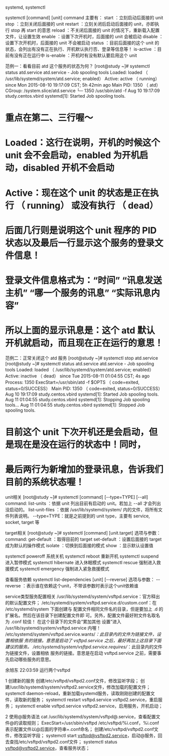 systemd, systemctl

systemctl [command] [unit]
command 主要有：
start ：立刻启动后面接的 unit
stop ：立刻关闭后面接的 unit
restart ：立刻关闭后启动后面接的 unit，亦即执行 stop 再 start 的意思
reload ：不关闭后面接的 unit 的情况下，重新载入配置文件，让设置生效
enable ：设置下次开机时，后面接的 unit 会被启动
disable ：设置下次开机时，后面接的 unit 不会被启动
status ：目前后面接的这个 unit 的状态，会列出有没有正在执行、开机默认执行否、登录等信息等！
is-active ：目前有没有正在运行中
is-enable ：开机时有没有默认要启用这个 unit

范例一：看看目前 atd 这个服务的状态为何？
[root@study ~]# systemctl status atd.service
atd.service - Job spooling tools
Loaded: loaded （ /usr/lib/systemd/system/atd.service; enabled）
Active: active （ running） since Mon 2015-08-10 19:17:09 CST; 5h 42min ago
Main PID: 1350 （ atd）
CGroup: /system.slice/atd.service
└─
1350 /usr/sbin/atd -f
Aug 10 19:17:09 study.centos.vbird systemd[1]: Started Job spooling tools.
# 重点在第二、三行喔～
# Loaded：这行在说明，开机的时候这个 unit 会不会启动，enabled 为开机启动，disabled 开机不会启动
# Active：现在这个 unit 的状态是正在执行 （ running） 或没有执行 （ dead）
# 后面几行则是说明这个 unit 程序的 PID 状态以及最后一行显示这个服务的登录文件信息！
# 登录文件信息格式为：“时间” “讯息发送主机” “哪一个服务的讯息” “实际讯息内容”
# 所以上面的显示讯息是：这个 atd 默认开机就启动，而且现在正在运行的意思！
范例二：正常关闭这个 atd 服务
[root@study ~]# systemctl stop atd.service
[root@study ~]# systemctl status atd.service
atd.service - Job spooling tools
Loaded: loaded （ /usr/lib/systemd/system/atd.service; enabled）
Active: inactive （ dead） since Tue 2015-08-11 01:04:55 CST; 4s ago
Process: 1350 ExecStart=/usr/sbin/atd -f $OPTS （ code=exited, status=0/SUCCESS）
Main PID: 1350 （ code=exited, status=0/SUCCESS）
Aug 10 19:17:09 study.centos.vbird systemd[1]: Started Job spooling tools.
Aug 11 01:04:55 study.centos.vbird systemd[1]: Stopping Job spooling tools...
Aug 11 01:04:55 study.centos.vbird systemd[1]: Stopped Job spooling tools.
# 目前这个 unit 下次开机还是会启动，但是现在是没在运行的状态中！同时，
# 最后两行为新增加的登录讯息，告诉我们目前的系统状态喔！



unit相关
[root@study ~]# systemctl [command] [--type=TYPE] [--all]
command:
list-units ：依据 unit 列出目前有启动的 unit。若加上 --all 才会列出没启动的。
list-unit-files ：依据 /usr/lib/systemd/system/ 内的文件，将所有文件列表说明。
--type=TYPE：就是之前提到的 unit type，主要有 service, socket, target 等


target相关
[root@study ~]# systemctl [command] [unit.target]
选项与参数：
command:
get-default ：取得目前的 target
set-default ：设置后面接的 target 成为默认的操作模式
isolate ：切换到后面接的模式
show  ：显示默认设置值

systemctl poweroff 系统关机
systemctl reboot 重新开机
systemctl suspend 进入暂停模式
systemctl hibernate 进入休眠模式
systemctl rescue 强制进入救援模式
systemctl emergency 强制进入紧急救援模式



查看服务依赖
systemctl list-dependencies [unit] [--reverse]
选项与参数：
--reverse ：表示谁在依赖这个unit，不带该参数时表示这个unit依赖谁



service类型服务配置相关
/usr/lib/systemd/system/vsftpd.service：官方释出的默认配置文件；
/etc/systemd/system/vsftpd.service.d/custom.conf：在 /etc/systemd/system 下面创建与
配置文件相同文件名的目录，但是要加上 .d 的扩展名。然后在该目录下创建配置文件即
可。另外，配置文件最好附文件名取名为 .conf 较佳！ 在这个目录下的文件会“累加其他
设置”进入 /usr/lib/systemd/system/vsftpd.service 内喔！
/etc/systemd/system/vsftpd.service.wants/*：此目录内的文件为链接文件，设置相依服
务的链接。意思是启动了 vsftpd.service 之后，最好再加上这目录下面建议的服务。
/etc/systemd/system/vsftpd.service.requires/*：此目录内的文件为链接文件，设置相依
服务的链接。意思是在启动 vsftpd.service 之前，需要事先启动哪些服务的意思。

余旭东  22:03:59
运行两个vsftpd

1 创建新的服务
创建/etc/vsftpd/vsftpd2.conf文件，修改监听字段；
创建/usr/lib/systemd/system/vsftpd2.service文件，修改加载的配置文件；
systemctl daemon-reload，重新加载systemd服务，读取刚刚创建的配置文件，读取新的服务；
systemctl restart vsftpd.service vsftpd2.service，重启服务；
systemctl enable vsftpd.service vsftpd2.service，启用服务，开机启动；

2 使用@服务语法
cat /usr/lib/systemd/system/vsftpd@.service，查看配置文件@的读取规则；
ExecStart=/usr/sbin/vsftpd /etc/vsftpd/%i.conf，%i.conf表示配置文件以@后面的字符串+.conf命名；
创建/etc/vsftpd/vsftpd2.conf文件，修改监听字段；
systemctl start vsftpd@vsftpd2.service，启动@服务，回去查找/etc/vsftpd/vsftpd2.conf文件；
systemctl status vsftpd@vsftpd2.service，查看服务状态；